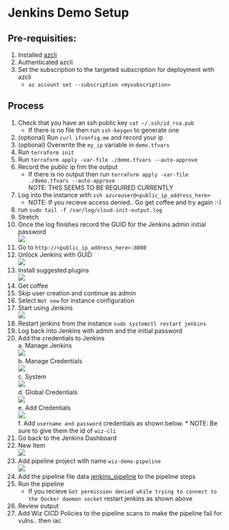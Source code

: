 # Jenkins Demo Setup

## Pre-requisities:

1. Installed [azcli](https://learn.microsoft.com/en-us/cli/azure/install-azure-cli)
2. Authenticated azcli
3. Set the subscription to the targeted subscription for deployment with azcli
    * `az account set --subscription <mysubscription>`

## Process

1. Check that you have an ssh public key `cat ~/.ssh/id_rsa.pub`<br>
    * If there is no file then run `ssh-keygen` to generate one<br>
2. (optional) Run `curl ifconfig.me` and record your ip<br>
3. (optional) Overwrite the `my_ip` variable in `demo.tfvars`<br>
4. Run `terraform init`<br>
5. Run `terraform apply -var-file ./demo.tfvars --auto-approve`<br>
6. Record the public ip frm the output<br>
    * If there is no output then run `terraform apply -var-file ./demo.tfvars --auto-approve`<br>
    NOTE: THIS SEEMS TO BE REQUIRED CURRENTLY<br>
7. Log into the instance with `ssh azureuser@<public_ip_address_here>`<br>
    * NOTE: If you recieve access denied.. Go get coffee and try again :-)
8. run `sudo tail -f /var/log/cloud-init-output.log`<br>
9. Stretch<br>
10. Once the log finishes record the GUID for the Jenkins admin initial password<br>
![](./images/cloud_init_complete.png)<br>
11. Go to `http://<public_ip_address_here>:8080`<br>
12. Unlock Jenkins with GUID<br>
![](./images/unlock_jenkins.png)<br>
13. Install suggested plugins<br>
![](./images/install_plugins.png)<br>
14. Get coffee<br>
15. Skip user creation and continue as admin<br>
16. Select `Not now` for instance configuration<br>
17. Start using Jenkins<br>
![](./images/start_using_jenkins.png)<br>
18. Restart jenkins from the instance `sudo systemctl restart jenkins`<br>
19. Log back into Jenkins with admin and the initial password
20. Add the credentials to Jenkins<br>
    a. Manage Jenkins<br>
    ![](./images/manage_jenkins.png)<br>
    b. Manage Credentials<br>
    ![](./images/manage_creds.png)<br>
    c. System<br>
    ![](./images/system_credentials.png)<br>
    d. Global Credentials<br>
    ![](./images/global_creds.png)<br>
    e. Add Credentials<br>
    ![](./images/add_creds.png)<br>
    f. Add `username and password` credentials as shown below.
        * NOTE: Be sure to give them the id of `wiz-cli`
21. Go back to the Jenkins Dashboard<br>
22. New Item<br>
![](./images/new_item.png)<br>
23. Add pipeline project with name `wiz-demo-pipeline`<br>
![](./images/pipeline_project.png)<br>
24. Add the pipeline file data [jenkins_pipeline](./jenkins_pipeline) to the pipeline steps<br>
25. Run the pipeline<br>
    * If you recieve `Got permission denied while trying to connect to the Docker daemon socket` restart jenkins as shown above
26. Review output<br>
27. Add Wiz CICD Policies to the pipeline scans to make the pipeline fail for vulns.. then iac<br>
